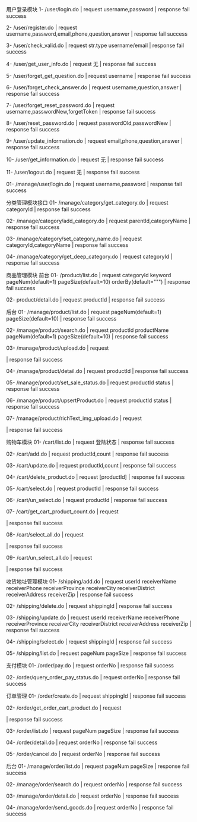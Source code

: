 用户登录模块
1- /user/login.do
| request 
username,password
| response
fail
success

2- /user/register.do
| request 
username,password,email,phone,question,answer
| response
fail
success

3- /user/check_valid.do
| request 
str.type
username/email
| response
fail
success

4- /user/get_user_info.do
| request 
无
| response
fail
success

5- /user/forget_get_question.do
| request 
username
| response
fail
success

6- /user/forget_check_answer.do
| request 
username,question,answer
| response
fail
success

7- /user/forget_reset_password.do
| request 
username,passwordNew,forgetToken
| response
fail
success

8- /user/reset_password.do
| request 
passwordOld,passwordNew
| response
fail
success

9- /user/update_information.do
| request 
email,phone,question,answer
| response
fail
success

10- /user/get_information.do
| request 
无
| response
fail
success

11- /user/logout.do
| request 
无
| response
fail
success

01- /manage/user/login.do
| request 
username,password
| response
fail
success

分类管理模块接口
01- /manage/category/get_category.do
| request 
categoryId
| response
fail
success

02- /manage/category/add_category.do
| request 
parentId,categoryName
| response
fail
success

03- /manage/category/set_category_name.do
| request 
categoryId,categoryName
| response
fail
success

04- /manage/category/get_deep_category.do
| request 
categoryId
| response
fail
success

商品管理模块
前台
01- /product/list.do
| request 
categoryId
keyword
pageNum(default=1)
pageSize(default=10)
orderBy(default=""")
| response
fail
success

02- product/detail.do
| request 
productId
| response
fail
success

后台
01- /manage/product/list.do
| request 
pageNum(default=1)
pageSize(default=10)
| response
fail
success

02- /manage/product/search.do
| request 
productId
productName
pageNum(default=1)
pageSize(default=10)
| response
fail
success

03- /manage/product/upload.do
| request 
<form enctype="multipart/form-data">
</form>
| response
fail
success

04- /manage/product/detail.do
| request 
productId
| response
fail
success

05- /manage/product/set_sale_status.do
| request 
productId
status
| response
fail
success

06- /manage/product/upsertProduct.do
| request 
productId
status
| response
fail
success

07- /manage/product/richText_img_upload.do
| request 
<form enctype="multipart/form-data">
</form>
| response
fail
success


购物车模块
01- /cart/list.do
| request 
登陆状态
| response
fail
success

02- /cart/add.do
| request 
productId,count
| response
fail
success

03- /cart/update.do
| request 
productId,count
| response
fail
success

04- /cart/delete_product.do
| request 
[productId]
| response
fail
success

05- /cart/select.do
| request 
productId
| response
fail
success

06- /cart/un_select.do
| request 
productId
| response
fail
success

07- /cart/get_cart_product_count.do
| request 

| response
fail
success

08- /cart/select_all.do
| request 

| response
fail
success

09- /cart/un_select_all.do
| request 

| response
fail
success

收货地址管理模块
01- /shipping/add.do
| request 
userId
receiverName
receiverPhone
receiverProvince
receiverCity
receiverDistrict
receiverAddress
receiverZip
| response
fail
success

02- /shipping/delete.do
| request 
shippingId
| response
fail
success

03- /shipping/update.do
| request 
userId
receiverName
receiverPhone
receiverProvince
receiverCity
receiverDistrict
receiverAddress
receiverZip
| response
fail
success

04- /shipping/select.do
| request 
shippingId
| response
fail
success

05- /shipping/list.do
| request 
pageNum
pageSize
| response
fail
success

支付模块
01- /order/pay.do
| request 
orderNo
| response
fail
success

02- /order/query_order_pay_status.do
| request 
orderNo
| response
fail
success



订单管理
01- /order/create.do
| request 
shippingId
| response
fail
success

02- /order/get_order_cart_product.do
| request 

| response
fail
success

03- /order/list.do
| request 
pageNum
pageSize
| response
fail
success

04- /order/detail.do
| request 
orderNo
| response
fail
success

05- /order/cancel.do
| request 
orderNo
| response
fail
success

后台
01- /manage/order/list.do
| request 
pageNum
pageSize
| response
fail
success

02- /manage/order/search.do
| request
orderNo
| response
fail
success

03- /manage/order/detail.do
| request 
orderNo
| response
fail
success

04- /manage/order/send_goods.do
| request 
orderNo
| response
fail
success

